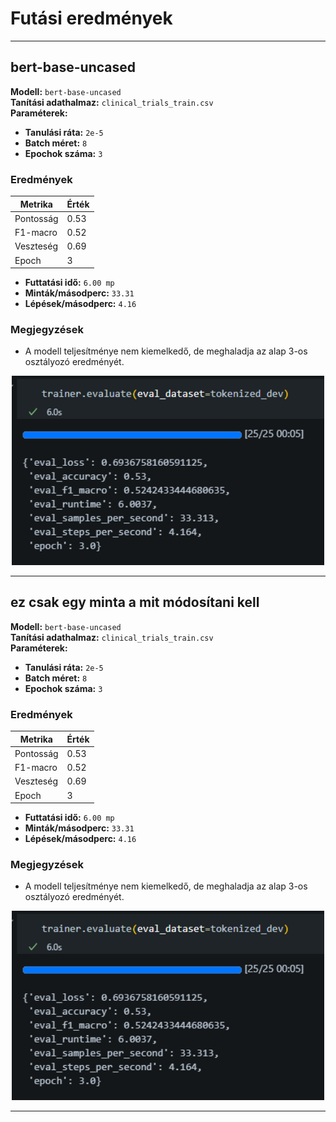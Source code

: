 # Futási eredmények

---

## bert-base-uncased

**Modell:** `bert-base-uncased`  
**Tanítási adathalmaz:** `clinical_trials_train.csv`  
**Paraméterek:**
- **Tanulási ráta:** `2e-5`
- **Batch méret:** `8`
- **Epochok száma:** `3`

### Eredmények

| **Metrika**     | **Érték** |
|-----------------|-----------|
| Pontosság       | 0.53      |
| F1-macro        | 0.52      |
| Veszteség       | 0.69      |
| Epoch           | 3         |

- **Futtatási idő:** `6.00 mp`
- **Minták/másodperc:** `33.31`
- **Lépések/másodperc:** `4.16`

### Megjegyzések

- A modell teljesítménye nem kiemelkedő, de meghaladja az alap 3-os osztályozó eredményét.

<p align="center">
    <img src="bert-base-uncased.png" alt="bert-base-uncased eredmények" width="500"/>
</p>

---

## ez csak egy minta a mit módosítani kell

**Modell:** `bert-base-uncased`  
**Tanítási adathalmaz:** `clinical_trials_train.csv`  
**Paraméterek:**
- **Tanulási ráta:** `2e-5`
- **Batch méret:** `8`
- **Epochok száma:** `3`

### Eredmények

| **Metrika**     | **Érték** |
|-----------------|-----------|
| Pontosság       | 0.53      |
| F1-macro        | 0.52      |
| Veszteség       | 0.69      |
| Epoch           | 3         |

- **Futtatási idő:** `6.00 mp`
- **Minták/másodperc:** `33.31`
- **Lépések/másodperc:** `4.16`

### Megjegyzések

- A modell teljesítménye nem kiemelkedő, de meghaladja az alap 3-os osztályozó eredményét.

<p align="center">
    <img src="bert-base-uncased.png" alt="bert-base-uncased eredmények" width="500"/>
</p>

---